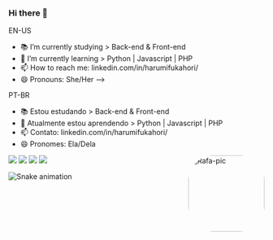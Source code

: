 ### Hi there 👋

EN-US
- 📚 I’m currently studying > Back-end & Front-end
- 🌱 I’m currently learning > Python | Javascript | PHP
- 📫 How to reach me: linkedin.com/in/harumifukahori/
- 😄 Pronouns: She/Her
-->

PT-BR
- 📚 Estou estudando > Back-end & Front-end
- 🌱 Atualmente estou aprendendo > Python | Javascript | PHP
- 📫 Contato: linkedin.com/in/harumifukahori/
- 😄 Pronomes: Ela/Dela
<div>
  <img align="right" alt="Rafa-pic" height="150" style="border-radius:50px;" src="https://media.discordapp.net/attachments/927783701595693096/971595246771269642/picasion.com_b14a80b46c5b10e3d59520697e7e2c51.gif">
  </div>
  <div> 
  <a href="https://instagram.com/harumifukahori" target="_blank"><img src="https://img.shields.io/badge/-Instagram-%23E4405F?style=for-the-badge&logo=instagram&logoColor=white" target="_blank"></a>
 	<a href="https://www.twitch.tv/harumifukahori" target="_blank"><img src="https://img.shields.io/badge/Twitch-9146FF?style=for-the-badge&logo=twitch&logoColor=white" target="_blank"></a>
  <a href = "mailto:assessoriaharumifukahori@gmail.com"><img src="https://img.shields.io/badge/-Gmail-%23333?style=for-the-badge&logo=gmail&logoColor=white" target="_blank"></a>
  <a href="https://www.linkedin.com/in/harumifukahori/" target="_blank"><img src="https://img.shields.io/badge/-LinkedIn-%230077B5?style=for-the-badge&logo=linkedin&logoColor=white" target="_blank"></a> 
  
  
  ![Snake animation](https://github.com/harumifukahori/harumifukahori/blob/output/github-contribution-grid-snake.svg)
  
</div>
